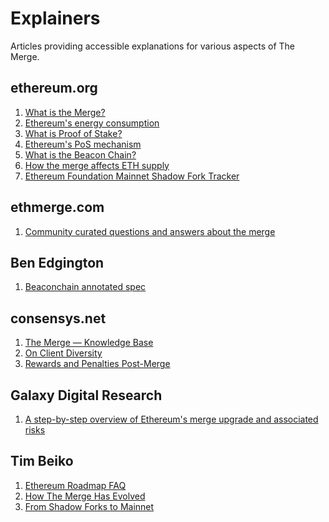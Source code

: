 # Explainers

Articles providing accessible explanations for various aspects of The Merge.

## ethereum.org
1) [What is the Merge?](https://ethereum.org/en/upgrades/merge)
2) [Ethereum's energy consumption](https://ethereum.org/en/energy-consumption)
3) [What is Proof of Stake?](https://ethereum.org/en/developers/docs/consensus-mechanisms/pos)
4) [Ethereum's PoS mechanism](https://ethereum.org/en/developers/docs/consensus-mechanisms/pos/gasper)
5) [What is the Beacon Chain?](https://ethereum.org/en/upgrades/beacon-chain)
6) [How the merge affects ETH supply](https://ethereum.org/en/upgrades/merge/issuance/#how-the-merge-impacts-ETH-supply)
7) [Ethereum Foundation Mainnet Shadow Fork Tracker](https://notes.ethereum.org/PhbNw_cGSQ-VKqzGl4bPcg?view)

## ethmerge.com
1) [Community curated questions and answers about the merge](https://ethmerge.com/)

## Ben Edgington
1) [Beaconchain annotated spec](https://benjaminion.xyz/eth2-annotated-spec/phase0/beacon-chain/)

## consensys.net
1) [The Merge — Knowledge Base](https://consensys.net/knowledge-base/the-merge/)
2) [On Client Diversity](https://consensys.net/blog/besu/the-critical-need-for-client-diversity-ahead-of-ethereums-merge-to-proof-of-stake/)
3) [Rewards and Penalties Post-Merge](https://consensys.net/blog/codefi/rewards-and-penalties-on-ethereum-20-phase-0/)

## Galaxy Digital Research
1) [A step-by-step overview of Ethereum's merge upgrade and associated risks](https://docsend.com/view/4jqqdw5w68r8ww68)

## Tim Beiko
1) [Ethereum Roadmap FAQ](https://github.com/timbeiko/eth-roadmap-faq)
2) [How The Merge Has Evolved](https://tim.mirror.xyz/CHQtTJb1NDxCK41JpULL-zAJe7YOtw-m4UDw6KDju6c)
3) [From Shadow Forks to Mainnet](https://hackmd.io/@timbeiko/acd/https%3A%2F%2Ftim.mirror.xyz%2FPWFVaHY3Mrx7srarMmuBWya0J5kioR1l2xaH3p5APDk%3Fdisplay%3Diframe)